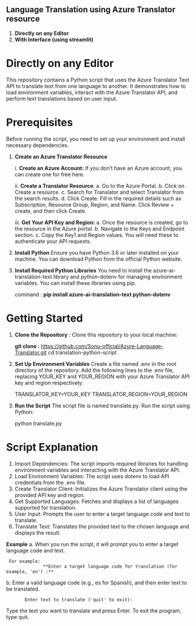 ## Language Translation using Azure Translator resource
  1. **Directly on any Editor**
  2. **With Interface (using streamlit)**



# Directly on any Editor
This repository contains a Python script that uses the Azure Translator Text API to translate text from one language to another. It demonstrates how to load environment variables, interact with the Azure Translator API, and perform text translations based on user input.

# Prerequisites
Before running the script, you need to set up your environment and install necessary dependencies.

1. **Create an Azure Translator Resource**

   i. **Create an Azure Account:** If you don’t have an Azure account, you can create one for free here.

   ii. **Create a Translator Resource**:
        a. Go to the Azure Portal.
        b. Click on Create a resource.
        c. Search for Translator and select Translator from the search results.
        d. Click Create.
        Fill in the required details such as Subscription, Resource Group, Region, and Name.
        Click Review + create, and then click Create.
        
   iii. **Get Your API Key and Region:**
        a. Once the resource is created, go to the resource in the Azure portal.
        b. Navigate to the Keys and Endpoint section.
        c. Copy the Key1 and Region values. You will need these to authenticate your API requests. 

2. **Install Python**
    Ensure you have Python 3.6 or later installed on your machine. You can download Python from the official Python website.

3. **Install Required Python Libraries**
   You need to install the azure-ai-translation-text library and python-dotenv for managing environment variables. You can install these libraries using pip.
   
   command : **pip install azure-ai-translation-text python-dotenv**

# Getting Started

1. **Clone the Repository** : Clone this repository to your local machine:
   
   **git clone :** https://github.com/Sonu-official/Azure-Language-Translator.git
                   cd translation-python-script 
                   
2. **Set Up Environment Variables**
    Create a file named .env in the root directory of the repository. Add the following lines to the .env file, replacing YOUR_KEY and  YOUR_REGION with your Azure Translator API key and region respectively:

    TRANSLATOR_KEY=YOUR_KEY
    TRANSLATOR_REGION=YOUR_REGION 
    
3. **Run the Script**
    The script file is named translate.py. Run the script using Python:

    python translate.py

# Script Explanation

1. Import Dependencies: The script imports required libraries for handling environment variables and interacting with the Azure  Translator API.
2. Load Environment Variables: The script uses dotenv to load API credentials from the .env file.
3. Create Translator Client: Initializes the Azure Translator client using the provided API key and region.
4. Get Supported Languages: Fetches and displays a list of languages supported for translation.
5. User Input: Prompts the user to enter a target language code and text to translate.
6. Translate Text: Translates the provided text to the chosen language and displays the result.

**Example**
  a. When you run the script, it will prompt you to enter a target language code and text. 
  
     For example:
                  **Enter a target language code for translation (for example, 'en') :**
               
  b. Enter a valid language code (e.g., es for Spanish), and then enter text to be translated.

           Enter text to translate ('quit' to exit):
  
  Type the text you want to translate and press Enter. To exit the program, type quit.
